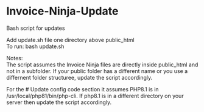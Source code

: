 # Invoice-Ninja-Update
Bash script for updates
  
Add update.sh file one directory above public_html  
To run: bash update.sh  
  
Notes:  
The script assumes the Invoice Ninja files are directly inside public_html and not in a subfolder. If your public folder has a different name or you use a differnent folder structuree, update the script accordingly.  
  
  
For the # Update config code section it assumes PHP8.1 is in /usr/local/php81/bin/php-cli. If php8.1 is in a different directory on your server then update the script accordingly.
 

